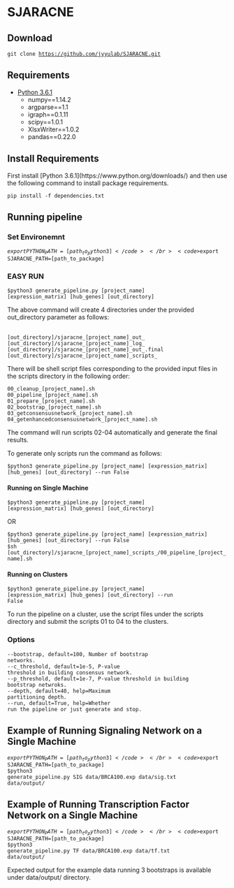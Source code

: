 # SJARACNE

## Download

<code>git clone https://github.com/jyyulab/SJARACNE.git</code>

## Requirements

* [Python 3.6.1](https://www.python.org/downloads/)
	* numpy==1.14.2
	* argparse==1.1
	* igraph==0.1.11
	* scipy==1.0.1
	* XlsxWriter==1.0.2
	* pandas==0.22.0

## Install Requirements
<p>First install [Python 3.6.1](https://www.python.org/downloads/) and then use the following command to install package requirements.</p>
<code>pip install -f dependencies.txt</code>

## Running pipeline

### Set Environemnt

<code>$export PYTHON_PATH=[path_to_python3]</code></br>
<code>$export SJARACNE_PATH=[path_to_package]</code></br>

### EASY RUN

<code>$python3 generate_pipeline.py [project_name] [expression_matrix] [hub_genes] [out_directory]</code></br>

<p>The above command will create 4 directories under the provided out_directory parameter as follows:</p></br>
<code>[out_directory]/sjaracne_[project_name]_out_</code></br>
<code>[out_directory]/sjaracne_[project_name]_log_</code></br>
<code>[out_directory]/sjaracne_[project_name]_out_.final</code></br>
<code>[out_directory]/sjaracne_[project_name]_scripts_</code></br>
<p>There will be shell script files corresponding to the provided input files in the scripts directory in the following order:</p>
<code>00_cleanup_[project_name].sh</code></br>
<code>00_pipeline_[project_name].sh</code></br>
<code>01_prepare_[project_name].sh</code></br>
<code>02_bootstrap_[project_name].sh</code></br>
<code>03_getconsensusnetwork_[project_name].sh</code></br>
<code>04_getenhancedconsensusnetwork_[project_name].sh</code></br>
<p>The command will run scripts 02-04 automatically and generate the final results.</p>
<p>To generate only scripts run the command as follows:</p>
<code>$python3 generate_pipeline.py [project_name] [expression_matrix] [hub_genes] [out_directory] --run False</code></br>

#### Running on Single Machine
<code>$python3 generate_pipeline.py [project_name] [expression_matrix] [hub_genes] [out_directory]</code></br>

<p>OR</p>
<code>$python3 generate_pipeline.py [project_name] [expression_matrix] [hub_genes] [out_directory] --run False</code></br>
<code>$sh [out_directory]/sjaracne_[project_name]_scripts_/00_pipeline_[project_name].sh</code>


#### Running on Clusters

<code>$python3 generate_pipeline.py [project_name] [expression_matrix] [hub_genes] [out_directory] --run False</code></br>
<p>To run the pipeline on a cluster, use the script files under the scripts directory and submit the scripts 01 to 04 to the clusters.</p>


### Options

<code>--bootstrap, default=100, Number of bootstrap networks.</code></br>
<code>--c_threshold, default=1e-5, P-value threshold in building consensus network.</code></br>
<code>--p_threshold, default=1e-7, P-value threshold in building bootstrap netwroks.</code></br>
<code>--depth, default=40, help=Maximum partitioning depth.</code></br>
<code>--run, default=True, help=Whether run the pipeline or just generate and stop.</code></br>

## Example of Running Signaling Network on a Single Machine

<code>$export PYTHON_PATH=[path_to_python3]</code></br>
<code>$export SJARACNE_PATH=[path_to_package]</code></br>
<code>$python3 generate_pipeline.py SIG data/BRCA100.exp data/sig.txt data/output/</code></br>

## Example of Running Transcription Factor Network on a Single Machine

<code>$export PYTHON_PATH=[path_to_python3]</code></br>
<code>$export SJARACNE_PATH=[path_to_package]</code></br>
<code>$python3 generate_pipeline.py TF data/BRCA100.exp data/tf.txt data/output/</code></br>

<p>Expected output for the example data running 3 bootstraps is available under data/output/ directory.</p>

